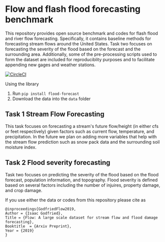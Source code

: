 # Flow and flash flood forecasting benchmark
This repository provides open source benchmark and codes for flash flood and river flow forecasting. Specifically, it contains baseline methods for forecasting stream flows around the United States. Task two focuses on forecasting the severity of the flood based on the forecast and the surrounding area. Additionally, some of the pre-processing scripts used to form the dataset are included for reproduciblity purposes and to facilitate appending new gages and weather stations.

[![CircleCI](https://circleci.com/gh/isaacmg/flow-forecast.svg?style=svg&circle-token=f7be0a4863710165969ba0903fa471f08a347df1)](https://circleci.com/gh/isaacmg/flow-forecast)

Using the library
1. Run `pip install flood-forecast`
2. Download the data into the `data` folder

## Task 1 Stream Flow Forecasting 
This task focuses on forecasting a stream's future flow/height (in either cfs or feet respectively) given factors such as current flow, temperature, and precipitation. In the future we plan on adding more variables that help with the stream flow prediction such as snow pack data and the surrounding soil moisture index. 

## Task 2 Flood severity forecasting
Task two focuses on predicting the severity of the flood based on the flood forecast, population information, and topography. Flood severity is defined based on several factors including the number of injuires, property damage, and crop damage.

If you use either the data or codes from this repository please cite as
```
@inproceedings{GodfriedFlow2019,
Author = {Isaac Godfried},
Title = {Flow: A large scale dataset for stream flow and flood damage forecasting},
Booktitle  = {Arxiv Preprint},
Year = {2019}
}
```
